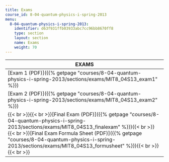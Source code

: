 ```yaml
---
title: Exams
course_id: 8-04-quantum-physics-i-spring-2013
menu:
  8-04-quantum-physics-i-spring-2013:
    identifier: d63f931ffb03933abc7cc96bb8670ff8
    type: section
    layout: section
    name: Exams
    weight: 70
---
```

| EXAMS |
| --- |
| [Exam 1 (PDF)]({{% getpage "courses/8-04-quantum-physics-i-spring-2013/sections/exams/MIT8_04S13_exam1" %}}) |
| [Exam 2 (PDF)]({{% getpage "courses/8-04-quantum-physics-i-spring-2013/sections/exams/MIT8_04S13_exam2" %}}) |
| {{< br >}}{{< br >}}[Final Exam (PDF)]({{% getpage "courses/8-04-quantum-physics-i-spring-2013/sections/exams/MIT8_04S13_finalexam" %}}){{< br >}}{{< br >}}[Final Exam Formula Sheet (PDF)]({{% getpage "courses/8-04-quantum-physics-i-spring-2013/sections/exams/MIT8_04S13_formusheet" %}}){{< br >}}{{< br >}}